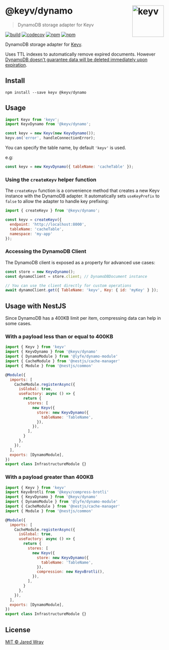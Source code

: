 # @keyv/dynamo [<img width="100" align="right" src="https://jaredwray.com/images/keyv-symbol.svg" alt="keyv">](https://github.com/jaredwra/keyv)

> DynamoDB storage adapter for Keyv

[![build](https://github.com/jaredwray/keyv/actions/workflows/tests.yaml/badge.svg)](https://github.com/jaredwray/keyv/actions/workflows/tests.yaml)
[![codecov](https://codecov.io/gh/jaredwray/keyv/branch/main/graph/badge.svg?token=bRzR3RyOXZ)](https://codecov.io/gh/jaredwray/keyv)
[![npm](https://img.shields.io/npm/v/@keyv/dynamo.svg)](https://www.npmjs.com/package/@keyv/dynamo)
[![npm](https://img.shields.io/npm/dm/@keyv/dynamo)](https://npmjs.com/package/@keyv/dynamo)

DynamoDB storage adapter for [Keyv](https://github.com/jaredwray/keyv).

Uses TTL indexes to automatically remove expired documents. However [DynamoDB doesn't guarantee data will be deleted immediately upon expiration](https://docs.aws.amazon.com/amazondynamodb/latest/developerguide/TTL.html).

## Install

```shell
npm install --save keyv @keyv/dynamo
```

## Usage

```js
import Keyv from 'keyv';
import KeyvDynamo from '@keyv/dynamo';

const keyv = new Keyv(new KeyvDynamo());
keyv.on('error', handleConnectionError);
```

You can specify the table name, by default `'keyv'` is used.

e.g:

```js
const keyv = new KeyvDynamo({ tableName: 'cacheTable' });
```

### Using the `createKeyv` helper function

The `createKeyv` function is a convenience method that creates a new Keyv instance with the DynamoDB adapter. It automatically sets `useKeyPrefix` to `false` to allow the adapter to handle key prefixing:

```js
import { createKeyv } from '@keyv/dynamo';

const keyv = createKeyv({
  endpoint: 'http://localhost:8000',
  tableName: 'cacheTable',
  namespace: 'my-app'
});
```

### Accessing the DynamoDB Client

The DynamoDB client is exposed as a property for advanced use cases:

```js
const store = new KeyvDynamo();
const dynamoClient = store.client; // DynamoDBDocument instance

// You can use the client directly for custom operations
await dynamoClient.get({ TableName: 'keyv', Key: { id: 'myKey' } });
```

## Usage with NestJS

Since DynamoDB has a 400KB limit per item, compressing data can help in some cases.

### With a payload less than or equal to 400KB

```js
import { Keyv } from 'keyv'
import { KeyvDynamo } from '@keyv/dynamo'
import { DynamoModule } from '@lyfe/dynamo-module'
import { CacheModule } from '@nestjs/cache-manager'
import { Module } from '@nestjs/common'

@Module({
  imports: [
    CacheModule.registerAsync({
      isGlobal: true,
      useFactory: async () => {
        return {
          stores: [
            new Keyv({
              store: new KeyvDynamo({
                tableName: 'TableName',
              }),
            }),
          ],
        }
      },
    }),
  ],
  exports: [DynamoModule],
})
export class InfrastructureModule {}

```

### With a payload greater than 400KB

```js
import { Keyv } from 'keyv'
import KeyvBrotli from '@keyv/compress-brotli'
import { KeyvDynamo } from '@keyv/dynamo'
import { DynamoModule } from '@lyfe/dynamo-module'
import { CacheModule } from '@nestjs/cache-manager'
import { Module } from '@nestjs/common'

@Module({
  imports: [
    CacheModule.registerAsync({
      isGlobal: true,
      useFactory: async () => {
        return {
          stores: [
            new Keyv({
              store: new KeyvDynamo({
                tableName: 'TableName',
              }),
              compression: new KeyvBrotli(),
            }),
          ],
        }
      },
    }),
  ],
  exports: [DynamoModule],
})
export class InfrastructureModule {}

```

## License

[MIT © Jared Wray](LISCENCE)
